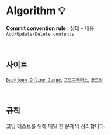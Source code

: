 # Algorithm 💡
**Commit convention rule** : 상태 - 내용  
`Add/Update/Delete contents`

<br>

## 사이트
[`Baekjoon Online Judge`](https://www.acmicpc.net/), [`프로그래머스`](https://programmers.co.kr/), [`코드업`](https://codeup.kr/index.php)  

<br>

## 규칙
코딩 테스트를 위해 매일 한 문제씩 정리합니다.
